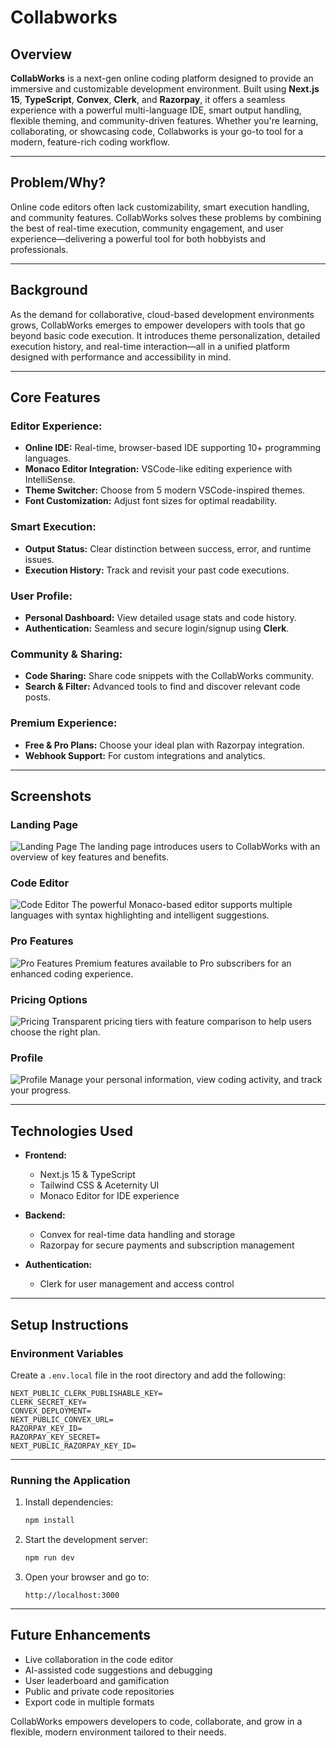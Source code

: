 # Collabworks

## Overview

**CollabWorks** is a next-gen online coding platform designed to provide an immersive and customizable development environment. Built using **Next.js 15**, **TypeScript**, **Convex**, **Clerk**, and **Razorpay**, it offers a seamless experience with a powerful multi-language IDE, smart output handling, flexible theming, and community-driven features. Whether you're learning, collaborating, or showcasing code, Collabworks is your go-to tool for a modern, feature-rich coding workflow.

---

## Problem/Why?

Online code editors often lack customizability, smart execution handling, and community features. CollabWorks solves these problems by combining the best of real-time execution, community engagement, and user experience—delivering a powerful tool for both hobbyists and professionals.

---

## Background

As the demand for collaborative, cloud-based development environments grows, CollabWorks emerges to empower developers with tools that go beyond basic code execution. It introduces theme personalization, detailed execution history, and real-time interaction—all in a unified platform designed with performance and accessibility in mind.

---

## Core Features

### **Editor Experience:**

- **Online IDE:** Real-time, browser-based IDE supporting 10+ programming languages.
- **Monaco Editor Integration:** VSCode-like editing experience with IntelliSense.
- **Theme Switcher:** Choose from 5 modern VSCode-inspired themes.
- **Font Customization:** Adjust font sizes for optimal readability.

### **Smart Execution:**

- **Output Status:** Clear distinction between success, error, and runtime issues.
- **Execution History:** Track and revisit your past code executions.

### **User Profile:**

- **Personal Dashboard:** View detailed usage stats and code history.
- **Authentication:** Seamless and secure login/signup using **Clerk**.

### **Community & Sharing:**

- **Code Sharing:** Share code snippets with the CollabWorks community.
- **Search & Filter:** Advanced tools to find and discover relevant code posts.

### **Premium Experience:**

- **Free & Pro Plans:** Choose your ideal plan with Razorpay integration.
- **Webhook Support:** For custom integrations and analytics.

---

## Screenshots

### Landing Page

![Landing Page](/public/collab_works.png)
The landing page introduces users to CollabWorks with an overview of key features and benefits.

### Code Editor

![Code Editor](/public/collab_works_code_editor.png)
The powerful Monaco-based editor supports multiple languages with syntax highlighting and intelligent suggestions.



### Pro Features

![Pro Features](/public/collab_works_pro.png)
Premium features available to Pro subscribers for an enhanced coding experience.

### Pricing Options

![Pricing](/public/collab_works_price.png)
Transparent pricing tiers with feature comparison to help users choose the right plan.

### Profile

![Profile](/public/collab_works_profile.png)
Manage your personal information, view coding activity, and track your progress.

---

## Technologies Used

- **Frontend:**

    - Next.js 15 & TypeScript
    - Tailwind CSS & Aceternity UI
    - Monaco Editor for IDE experience

- **Backend:**

    - Convex for real-time data handling and storage
    - Razorpay for secure payments and subscription management

- **Authentication:**
    - Clerk for user management and access control

---

## Setup Instructions

### Environment Variables

Create a `.env.local` file in the root directory and add the following:

```env
NEXT_PUBLIC_CLERK_PUBLISHABLE_KEY=
CLERK_SECRET_KEY=
CONVEX_DEPLOYMENT=
NEXT_PUBLIC_CONVEX_URL=
RAZORPAY_KEY_ID=
RAZORPAY_KEY_SECRET=
NEXT_PUBLIC_RAZORPAY_KEY_ID=
```

---

### Running the Application

1. Install dependencies:

    ```bash
    npm install
    ```

2. Start the development server:

    ```bash
    npm run dev
    ```

3. Open your browser and go to:
    ```
    http://localhost:3000
    ```

---

## Future Enhancements

- Live collaboration in the code editor
- AI-assisted code suggestions and debugging
- User leaderboard and gamification
- Public and private code repositories
- Export code in multiple formats

CollabWorks empowers developers to code, collaborate, and grow in a flexible, modern environment tailored to their needs.
